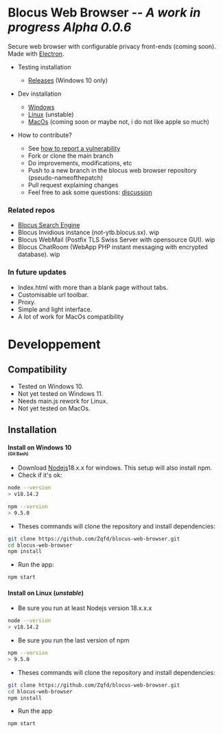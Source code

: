 # Blocus Web Browser ***-- A work in progress Alpha 0.0.6***

Secure web browser with configurable privacy front-ends (coming soon).
Made with [Electron](https://github.com/electron/electron).

- Testing installation
    - [Releases](https://github.com/Zqfd/blocus-web-browser/tags) (Windows 10 only)

- Dev installation
    - [Windows](#installwin)
    - [Linux](#installdeb) (unstable)
    - [MacOs](#installmac) (coming soon or maybe not, i do not like apple so much)

- How to contribute?
    - See [how to report a vulnerability](https://github.com/Zqfd/blocus-web-browser/blob/main/SECURITY.md)
    - Fork or clone the main branch
    - Do improvements, modifications, etc
    - Push to a new branch in the blocus web browser repository (pseudo-nameofthepatch)
    - Pull request explaining changes
    - Feel free to ask some questions: [discussion](https://github.com/Zqfd/blocus-web-browser/discussions)

### Related repos

- [Blocus Search Engine](https://github.com/Zqfd/blocus-search-engine)
- Blocus Invidious instance (not-ytb.blocus.sx). wip
- Blocus WebMail (Postfix TLS Swiss Server with opensource GUI). wip
- Blocus ChatRoom (WebApp PHP instant messaging with encrypted database). wip


### In future updates

- Index.html with more than a blank page without tabs.
- Customisable url toolbar.
- Proxy.
- Simple and light interface.
- A lot of work for MacOs compatibility

# Developpement

## Compatibility
- Tested on Windows 10.
- Not yet tested on Windows 11.
- Needs main.js rework for Linux.
- Not yet tested on MacOs.

## <a name="install">Installation<a>

#### <a name="installwin">Install on Windows 10</a><br><span style="font-size:10px;">(Git Bash)</span>

- Download [Nodejs](https://nodejs.org/en/download/)18.x.x for windows. This setup will also install npm.
- Check if it's ok:
```sh
node --version
> v18.14.2
```
```sh
npm --version
> 9.5.0
```

- Theses commands will clone the repository and install dependencies:<br>
```sh
git clone https://github.com/Zqfd/blocus-web-browser.git
cd blocus-web-browser
npm install
```

- Run the app:
```sh
npm start
```

#### <a name="installdeb">Install on Linux</a> (*unstable*)
- Be sure you run at least Nodejs version 18.x.x.x
```sh
node --version
> v18.14.2
```
- Be sure you run the last version of npm
```sh
npm --version
> 9.5.0
```
- Theses commands will clone the repository and install dependencies:
```sh
git clone https://github.com/Zqfd/blocus-web-browser.git
cd blocus-web-browser
npm install
```
- Run the app
```sh
npm start
```

